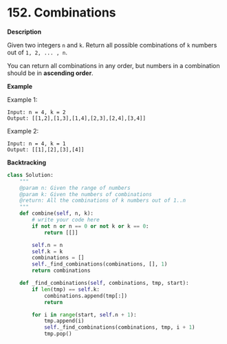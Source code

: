 # 152. Combinations

**Description**

Given two integers `n` and `k`. Return all possible combinations of `k` numbers out of `1, 2, ... , n`.

You can return all combinations in any order, but numbers in a combination should be in **ascending order**.


**Example**

Example 1:

```
Input: n = 4, k = 2
Output: [[1,2],[1,3],[1,4],[2,3],[2,4],[3,4]]
```

Example 2:

```
Input: n = 4, k = 1
Output: [[1],[2],[3],[4]]
```


**Backtracking**

```python
class Solution:
    """
    @param n: Given the range of numbers
    @param k: Given the numbers of combinations
    @return: All the combinations of k numbers out of 1..n
    """
    def combine(self, n, k):
        # write your code here
        if not n or n == 0 or not k or k == 0:
            return [[]]

        self.n = n
        self.k = k
        combinations = []
        self._find_combinations(combinations, [], 1)
        return combinations

    def _find_combinations(self, combinations, tmp, start):
        if len(tmp) == self.k:
            combinations.append(tmp[:])
            return

        for i in range(start, self.n + 1):
            tmp.append(i)
            self._find_combinations(combinations, tmp, i + 1)
            tmp.pop()
```
